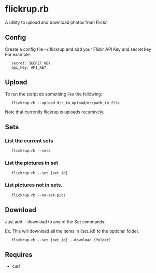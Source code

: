 # flickrup.rb 
A utility to upload and download photos from Flickr.

## Config
Create a config file ~/.flickrup and add your Flickr API Key and secret key
For example:

``` 
   secret: SECRET_KEY
   api_key: API_KEY
```
 
## Upload
To run the script do something like the following:

```
   flickrup.rb --upload dir_to_upload/or/path_to_file
```

Note that currently flickrup is uploads recursively.

## Sets

### List the current sets

```
   flickrup.rb --sets
```

### List the pictures in set

```
   flickrup.rb --set {set_id}
```

### List pictures not in sets.

```
   flickrup.rb --no-set-pics
```

## Download

Just add --download to any of the Set commands.

Ex. This will download all the items in {set_id} to the optional
folder.

```
   flickrup.rb --set {set_id} --download {folder}
```

## Requires

 - curl


